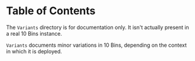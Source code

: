 
# Table of Contents



The `Variants` directory is for documentation only.  It isn't actually present in a real 10 Bins instance.  

`Variants` documents minor variations in 10 Bins, depending on the context in which it is deployed.

